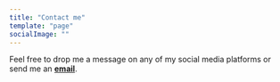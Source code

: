 ```yaml
---
title: "Contact me"
template: "page"
socialImage: ""
---
```


Feel free to drop me a message on any of my social media platforms or send me an **[email](lauren.lok24@gmail.com)**.